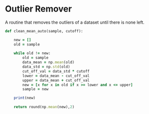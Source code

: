 # Outlier Remover
A routine that removes the outliers of a dataset until there is none left. 

```ruby
def clean_mean_auto(sample, cutoff):

    new = []
    old = sample
    
    while old != new:
        old = sample                                
        data_mean = np.mean(old) 
        data_std = np.std(old)
        cut_off_val = data_std * cutoff
        lower = data_mean - cut_off_val
        upper = data_mean + cut_off_val
        new = [x for x in old if x >= lower and x <= upper]  
        sample = new

    print(new)
    
    return round(np.mean(new),2)
    
```



